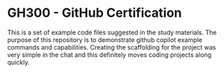 # GH300 - GitHub Certification

This is a set of example code files suggested in the study materials.  The purpose of this repository is to demonstrate github copilot example commands and capabilities.  Creating the scaffolding for the project was very simple in the chat and this definitely moves coding projects along quickly.
